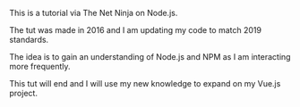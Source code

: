 This is a tutorial via The Net Ninja on Node.js.

The tut was made in 2016 and I am updating my code to match 2019 standards.

The idea is to gain an understanding of Node.js and NPM as I am interacting more frequently.

This tut will end and I will use my new knowledge to expand on my Vue.js project.
